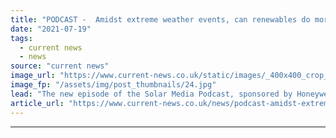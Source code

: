 ```yaml
---
title: "PODCAST -  Amidst extreme weather events, can renewables do more?"
date: "2021-07-19"
tags: 
  - current news
  - news
source: "current news"
image_url: "https://www.current-news.co.uk/static/images/_400x400_crop_center-center/Lightsource_Sunset_on_the_solar_farm.jpg"
image_fp: "/assets/img/post_thumbnails/24.jpg"
lead: "The new episode of the Solar Media Podcast, sponsored by Honeywell, is now available to stream, as we ponder whether renewables can be doing more as extreme weather events escalate."
article_url: "https://www.current-news.co.uk/news/podcast-amidst-extreme-weather-events-can-renewables-do-more?utm_source=rss-feeds&utm_medium=rss&utm_campaign=rss"
---
```


---
